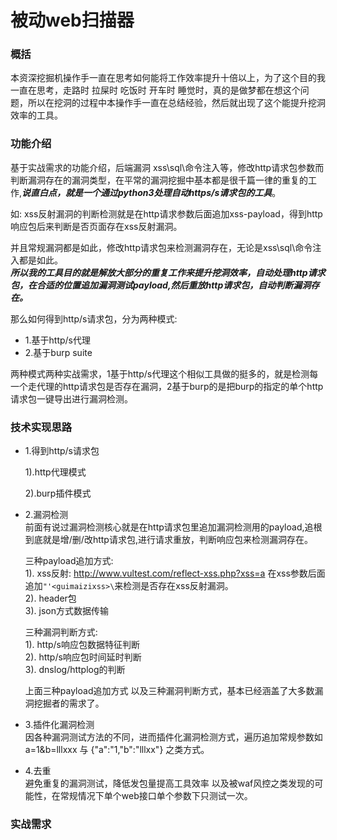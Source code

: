 # 被动web扫描器
### 概括
本资深挖掘机操作手一直在思考如何能将工作效率提升十倍以上，为了这个目的我一直在思考，走路时 拉屎时 吃饭时 开车时 睡觉时，真的是做梦都在想这个问题，所以在挖洞的过程中本操作手一直在总结经验，然后就出现了这个能提升挖洞效率的工具。

### 功能介绍
基于实战需求的功能介绍，后端漏洞 xss\sql\命令注入等，修改http请求包参数而判断漏洞存在的漏洞类型，在平常的漏洞挖掘中基本都是很千篇一律的重复的工作,***说直白点，就是一个通过python3处理自动https/s请求包的工具***。  

如: xss反射漏洞的判断检测就是在http请求参数后面追加xss-payload，得到http响应包后来判断是否页面存在xss反射漏洞。

并且常规漏洞都是如此，修改http请求包来检测漏洞存在，无论是xss\sql\命令注入都是如此。  
***所以我的工具目的就是解放大部分的重复工作来提升挖洞效率，自动处理http请求包，在合适的位置追加漏洞测试payload,然后重放http请求包，自动判断漏洞存在。***

那么如何得到http/s请求包，分为两种模式: 
* 1.基于http/s代理 
* 2.基于burp suite

两种模式两种实战需求，1基于http/s代理这个相似工具做的挺多的，就是检测每一个走代理的http请求包是否存在漏洞，2基于burp的是把burp的指定的单个http请求包一键导出进行漏洞检测。

### 技术实现思路

* 1.得到http/s请求包

  1).http代理模式

  2).burp插件模式

* 2.漏洞检测  
  前面有说过漏洞检测核心就是在http请求包里追加漏洞检测用的payload,追根到底就是增/删/改http请求包,进行请求重放，判断响应包来检测漏洞存在。  
  
    三种payload追加方式:  
    1). xss反射:  http://www.vultest.com/reflect-xss.php?xss=a   在xss参数后面追加```"'<guimaizixss>\```来检测是否存在xss反射漏洞。  
    2). header包  
    3). json方式数据传输  

    三种漏洞判断方式:  
   1). http/s响应包数据特征判断  
   2). http/s响应包时间延时判断  
   3). dnslog/httplog的判断  

   上面三种payload追加方式 以及三种漏洞判断方式，基本已经涵盖了大多数漏洞挖掘者的需求了。


* 3.插件化漏洞检测  
    因各种漏洞测试方法的不同，进而插件化漏洞检测方式，遍历追加常规参数如 a=1&b=lllxxx 与 {"a":"1,"b":"lllxx"} 之类方式。
* 4.去重  
    避免重复的漏洞测试，降低发包量提高工具效率 以及被waf风控之类发现的可能性，在常规情况下单个web接口单个参数下只测试一次。

### 实战需求